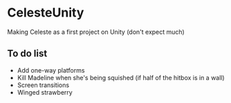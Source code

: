 # CelesteUnity
 
Making Celeste as a first project on Unity (don't expect much)

## To do list

- Add one-way platforms
- Kill Madeline when she's being squished (if half of the hitbox is in a wall)
- Screen transitions
- Winged strawberry
